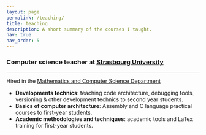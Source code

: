 ```yaml
---
layout: page
permalink: /teaching/
title: teaching
description: A short summary of the courses I taught. 
nav: true
nav_order: 5
---
```


### Computer science teacher at [Strasbourg University](https://en.unistra.fr/)
---
Hired in the [Mathematics and Computer Science Department](https://mathinfo.unistra.fr/)
 * **Developments technics**: teaching code architecture, debugging tools, versioning & other development technics to second year students. 
 * **Basics of computer architecture**: Assembly and C language practical courses to first-year students. 
 * **Academic methodologies and techniques**: academic tools and LaTex training for first-year students.